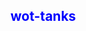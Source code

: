 <style>

  .red-text {
    color: blue;
  }
  
  
  
  
  
  
  
  
  
  
  
  
  

</style>

<h2 class="red-text"> wot-tanks</h2>
